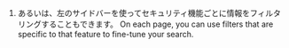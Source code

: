 1. あるいは、左のサイドバーを使ってセキュリティ機能ごとに情報をフィルタリングすることもできます。 On each page, you can use filters that are specific to that feature to fine-tune your search.
